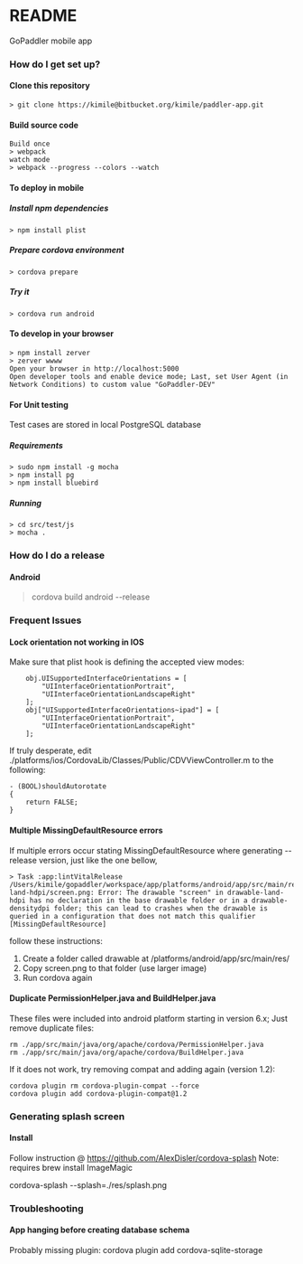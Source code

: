 # README #

GoPaddler mobile app

### How do I get set up? ###

#### Clone this repository
    > git clone https://kimile@bitbucket.org/kimile/paddler-app.git
    
#### Build source code
    Build once
    > webpack
    watch mode
    > webpack --progress --colors --watch
    
#### To deploy in mobile        

##### Install npm dependencies   
    > npm install plist

##### Prepare cordova environment
    > cordova prepare

##### Try it
    > cordova run android

#### To develop in your browser
    > npm install zerver
    > zerver wwww
    Open your browser in http://localhost:5000
    Open developer tools and enable device mode; Last, set User Agent (in Network Conditions) to custom value "GoPaddler-DEV"
    

#### For Unit testing
Test cases are stored in local PostgreSQL database

##### Requirements
    > sudo npm install -g mocha
    > npm install pg
    > npm install bluebird

##### Running
    > cd src/test/js
    > mocha .

### How do I do a release ###

#### Android
   > cordova build android --release

### Frequent Issues ###
#### Lock orientation not working in IOS
Make sure that plist hook is defining the accepted view modes:
```
    obj.UISupportedInterfaceOrientations = [
        "UIInterfaceOrientationPortrait",
        "UIInterfaceOrientationLandscapeRight"
    ];
    obj["UISupportedInterfaceOrientations~ipad"] = [
        "UIInterfaceOrientationPortrait",
        "UIInterfaceOrientationLandscapeRight"
    ];
```
If truly desperate, edit ./platforms/ios/CordovaLib/Classes/Public/CDVViewController.m to the following:

```
- (BOOL)shouldAutorotate
{
    return FALSE;
}
```

#### Multiple MissingDefaultResource errors
If multiple errors occur stating MissingDefaultResource where generating --release version, just like the one bellow,
```
> Task :app:lintVitalRelease
/Users/kimile/gopaddler/workspace/app/platforms/android/app/src/main/res/drawable-land-hdpi/screen.png: Error: The drawable "screen" in drawable-land-hdpi has no declaration in the base drawable folder or in a drawable-densitydpi folder; this can lead to crashes when the drawable is queried in a configuration that does not match this qualifier [MissingDefaultResource]
```
follow these instructions:
1. Create a folder called drawable at <project>/platforms/android/app/src/main/res/
2. Copy screen.png to that folder (use larger image)
3. Run cordova again

#### Duplicate PermissionHelper.java and BuildHelper.java
These files were included into android platform starting in version 6.x; Just remove duplicate files:
```
rm ./app/src/main/java/org/apache/cordova/PermissionHelper.java
rm ./app/src/main/java/org/apache/cordova/BuildHelper.java
```
If it does not work, try removing compat and adding again (version 1.2):
```
cordova plugin rm cordova-plugin-compat --force
cordova plugin add cordova-plugin-compat@1.2
```

### Generating splash screen
#### Install
Follow instruction @ https://github.com/AlexDisler/cordova-splash
Note: requires brew install ImageMagic

cordova-splash --splash=./res/splash.png

### Troubleshooting
#### App hanging before creating database schema
Probably missing plugin:
cordova plugin add cordova-sqlite-storage
